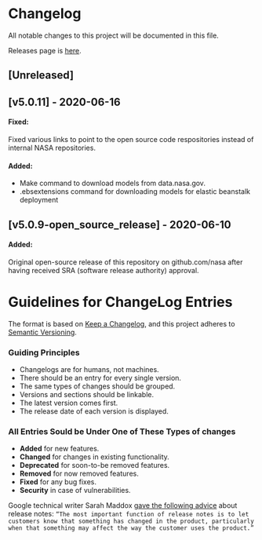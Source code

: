 # Changelog
All notable changes to this project will be documented in this file.

Releases page is <a href="https://github.com/nasa/concept-tagging-api/releases">here</a>.

## [Unreleased]


## [v5.0.11] - 2020-06-16
#### Fixed:
Fixed various links to point to the open source code respositories instead of internal NASA repositories.

#### Added:
 - Make command to download models from data.nasa.gov.
 - .ebsextensions command for downloading models for elastic beanstalk deployment


## [v5.0.9-open_source_release] - 2020-06-10
#### Added:
Original open-source release of this repository on github.com/nasa after having received SRA (software release authority) approval.



# Guidelines for ChangeLog Entries

The format is based on [Keep a Changelog](https://keepachangelog.com/en/1.0.0/),
and this project adheres to [Semantic Versioning](https://semver.org/spec/v2.0.0.html).

### Guiding Principles
- Changelogs are for humans, not machines.
- There should be an entry for every single version.
- The same types of changes should be grouped.
- Versions and sections should be linkable.
- The latest version comes first.
- The release date of each version is displayed.

### All Entries Sould be Under One of These Types of changes
- <b>Added</b> for new features.
- <b>Changed</b> for changes in existing functionality.
- <b>Deprecated</b> for soon-to-be removed features.
- <b>Removed</b> for now removed features.
- <b>Fixed</b> for any bug fixes.
- <b>Security</b> in case of vulnerabilities.

Google technical writer Sarah Maddox <a href="https://ffeathers.wordpress.com/2017/08/19/how-to-write-release-notes/">gave the following advice</a> about release notes:
`“The most important function of release notes is to let customers know that something has changed in the product, particularly when that something may affect the way the customer uses the product.”`</a>
